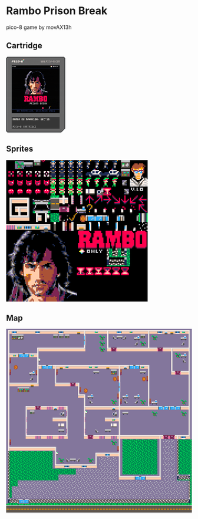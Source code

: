 # Rambo Prison Break

pico-8 game by movAX13h

## Cartridge

![Rambo Cartridge](https://raw.githubusercontent.com/movAX13h/Rambo-Prison-Break-pico8/master/rambo.p8.png "Rambo Cartridge")

## Sprites
![Rambo Sprites](https://raw.githubusercontent.com/movAX13h/Rambo-Prison-Break-pico8/master/sprites.png "Rambo Sprites")

## Map

![Rambo Map](https://raw.githubusercontent.com/movAX13h/Rambo-Prison-Break-pico8/master/map.png "Rambo Map")

